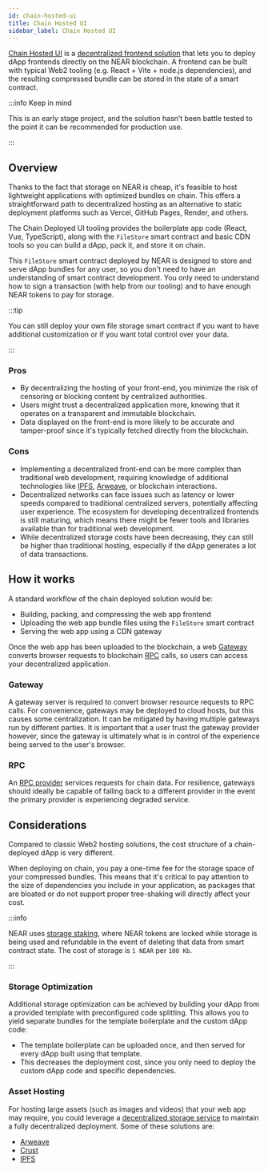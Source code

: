 ```yaml
---
id: chain-hosted-ui
title: Chain Hosted UI
sidebar_label: Chain Hosted UI
---
```


[Chain Hosted UI](https://github.com/near/chain-deployed-ui) is a [decentralized frontend solution](frontend.md#decentralized-frontend-solutions) that lets you to deploy dApp frontends directly on the NEAR blockchain. A frontend can be built with typical Web2 tooling (e.g. React + Vite + node.js dependencies), and the resulting compressed bundle can be stored in the state of a smart contract.

:::info Keep in mind

This is an early stage project, and the solution hasn’t been battle tested to the point it can be recommended for production use.

:::

## Overview

Thanks to the fact that storage on NEAR is cheap, it's feasible to host lightweight applications with optimized bundles on chain. This offers a straightforward path to decentralized hosting as an alternative to static deployment platforms such as Vercel, GitHub Pages, Render, and others.

The Chain Deployed UI tooling provides the boilerplate app code (React, Vue, TypeScript), along with the `FileStore` smart contract and basic CDN tools so you can build a dApp, pack it, and store it on chain.

This `FileStore` smart contract deployed by NEAR is designed to store and serve dApp bundles for any user, so you don't need to have an understanding of smart contract development. You only need to understand how to sign a transaction (with help from our tooling) and to have enough NEAR tokens to pay for storage.

:::tip

You can still deploy your own file storage smart contract if you want to have additional customization or if you want total control over your data.

:::

### Pros

- By decentralizing the hosting of your front-end, you minimize the risk of censoring or blocking content by centralized authorities.
- Users might trust a decentralized application more, knowing that it operates on a transparent and immutable blockchain.
- Data displayed on the front-end is more likely to be accurate and tamper-proof since it's typically fetched directly from the blockchain.

### Cons

- Implementing a decentralized front-end can be more complex than traditional web development, requiring knowledge of additional technologies like [IPFS](https://ipfs.tech), [Arweave](https://arweave.org), or blockchain interactions.
- Decentralized networks can face issues such as latency or lower speeds compared to traditional centralized servers, potentially affecting user experience.
  The ecosystem for developing decentralized frontends is still maturing, which means there might be fewer tools and libraries available than for traditional web development.
- While decentralized storage costs have been decreasing, they can still be higher than traditional hosting, especially if the dApp generates a lot of data transactions.

## How it works

A standard workflow of the chain deployed solution would be:

- Building, packing, and compressing the web app frontend
- Uploading the web app bundle files using the `FileStore` smart contract
- Serving the web app using a CDN gateway

Once the web app has been uploaded to the blockchain, a web [Gateway](#gateway) converts browser requests to blockchain [RPC](#rpc) calls, so users can access your decentralized application.

### Gateway

A gateway server is required to convert browser resource requests to RPC calls. For convenience, gateways may be deployed to cloud hosts, but this causes some centralization. It can be mitigated by having multiple gateways run by different parties. It is important that a user trust the gateway provider however, since the gateway is ultimately what is in control of the experience being served to the user's browser.

### RPC

An [RPC provider](../../5.api/rpc/providers.md) services requests for chain data. For resilience, gateways should ideally be capable of falling back to a different provider in the event the primary provider is experiencing degraded service.

## Considerations

Compared to classic Web2 hosting solutions, the cost structure of a chain-deployed dApp is very different.

When deploying on chain, you pay a one-time fee for the storage space of your compressed bundles. This means that it's critical to pay attention to the size of dependencies you include in your application, as packages that are bloated or do not support proper tree-shaking will directly affect your cost.

:::info

NEAR uses [storage staking](../../1.concepts/storage/storage-staking.md), where NEAR tokens are locked while storage is being used and refundable in the event of deleting that data from smart contract state. The cost of storage is `1 NEAR` per `100 Kb`.

:::

### Storage Optimization

Additional storage optimization can be achieved by building your dApp from a provided template with preconfigured code splitting. This allows you to yield separate bundles for the template boilerplate and the custom dApp code:

- The template boilerplate can be uploaded once, and then served for every dApp built using that template.
- This decreases the deployment cost, since you only need to deploy the custom dApp code and specific dependencies.

### Asset Hosting

For hosting large assets (such as images and videos) that your web app may require, you could leverage a [decentralized storage service](../../1.concepts/storage/decentralized-storage.md) to maintain a fully decentralized deployment. Some of these solutions are:

- [Arweave](https://arweave.org)
- [Crust](https://crust.network)
- [IPFS](https://ipfs.tech)
